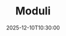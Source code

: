 ---
type: lecture
date: 2025-12-10T10:30:00
title: Moduli
thumbnail: /static_files/presentations/lec.jpg
links:
    - url: nan
      name: notebook
    
hide_from_announcments: true
---